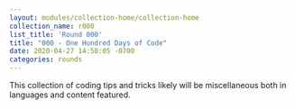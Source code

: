 ```yaml
---
layout: modules/collection-home/collection-home
collection_name: r000
list_title: 'Round 000'
title: "000 - One Hundred Days of Code"
date: 2020-04-27 14:58:05 -0700
categories: rounds
---
```



This collection of coding tips and tricks likely will be miscellaneous both in languages and content featured.
